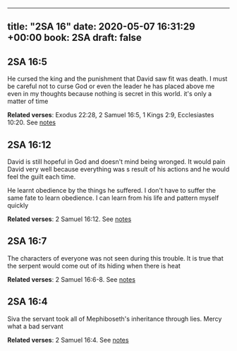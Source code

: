 
---
title: "2SA 16"
date: 2020-05-07 16:31:29 +00:00
book: 2SA
draft: false
---

## 2SA 16:5

He cursed the king and the punishment that David saw fit was death. I must be careful not to curse God or even the leader he has placed above me even in my thoughts because nothing is secret in this world. it's only a matter of time

**Related verses**: Exodus 22:28, 2 Samuel 16:5, 1 Kings 2:9, Ecclesiastes 10:20. See [notes](https://my.bible.com/notes/3424339591917461859)


## 2SA 16:12

David is still hopeful in God and doesn't mind being wronged. It would pain David very well because everything was s result of his actions and he would feel the guilt each time.

He learnt obedience by the things he suffered. I don't have to suffer the same fate to learn obedience. I can learn from his life and pattern myself quickly

**Related verses**: 2 Samuel 16:12. See [notes](https://my.bible.com/notes/3415424139858272466)


## 2SA 16:7

The characters of everyone was not seen during this trouble. It is true that the serpent would come out of its hiding when there is heat

**Related verses**: 2 Samuel 16:6-8. See [notes](https://my.bible.com/notes/3415422772322230471)


## 2SA 16:4

Siva the servant took all of Mephiboseth's inheritance through lies. Mercy what a bad servant

**Related verses**: 2 Samuel 16:4. See [notes](https://my.bible.com/notes/3415421255125033142)

